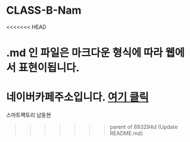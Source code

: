 # CLASS-B-Nam
<<<<<<< HEAD
# .md 인 파일은 마크다운 형식에 따라 웹에서 표현이됩니다.

네이버카페주소입니다. [여기 클릭](https://cafe.naver.com/kopochangwon "폴리텍창원캠퍼스")
=======
스마트팩토리 남동현
>>>>>>> parent of 893294d (Update README.md)
